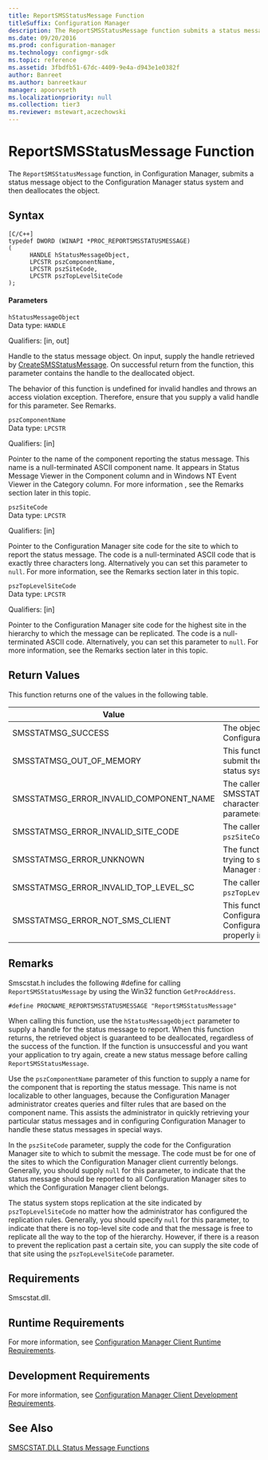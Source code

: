 ```yaml
---
title: ReportSMSStatusMessage Function
titleSuffix: Configuration Manager
description: The ReportSMSStatusMessage function submits a status message object to the Configuration Manager status system and then deallocates the object.
ms.date: 09/20/2016
ms.prod: configuration-manager
ms.technology: configmgr-sdk
ms.topic: reference
ms.assetid: 3fbdfb51-67dc-4409-9e4a-d943e1e0382f
author: Banreet
ms.author: banreetkaur
manager: apoorvseth
ms.localizationpriority: null
ms.collection: tier3
ms.reviewer: mstewart,aczechowski
---
```

# ReportSMSStatusMessage Function
The `ReportSMSStatusMessage` function, in Configuration Manager, submits a status message object to the Configuration Manager status system and then deallocates the object.  

## Syntax  

```  
[C/C++]  
typedef DWORD (WINAPI *PROC_REPORTSMSSTATUSMESSAGE)  
(  
      HANDLE hStatusMessageObject,  
      LPCSTR pszComponentName,  
      LPCSTR pszSiteCode,  
      LPCSTR pszTopLevelSiteCode  
);  
```  

#### Parameters  
 `hStatusMessageObject`  
 Data type: `HANDLE`  

 Qualifiers: [in, out]  

 Handle to the status message object. On input, supply the handle retrieved by [CreateSMSStatusMessage](../../../../../develop/reference/core/servers/manage/createsmsstatusmessage-function.md). On successful return from the function, this parameter contains the handle to the deallocated object.  

 The behavior of this function is undefined for invalid handles and throws an access violation exception. Therefore, ensure that you supply a valid handle for this parameter. See Remarks.  

 `pszComponentName`  
 Data type: `LPCSTR`  

 Qualifiers: [in]  

 Pointer to the name of the component reporting the status message. This name is a null-terminated ASCII component name. It appears in Status Message Viewer in the Component column and in Windows NT Event Viewer in the Category column. For more information , see the Remarks section later in this topic.  

 `pszSiteCode`  
 Data type: `LPCSTR`  

 Qualifiers: [in]  

 Pointer to the Configuration Manager site code for the site to which to report the status message. The code is a null-terminated ASCII code that is exactly three characters long. Alternatively you can set this parameter to `null`. For more information, see the Remarks section later in this topic.  

 `pszTopLevelSiteCode`  
 Data type: `LPCSTR`  

 Qualifiers: [in]  

 Pointer to the Configuration Manager site code for the highest site in the hierarchy to which the message can be replicated. The code is a null-terminated ASCII code. Alternatively, you can set this parameter to `null`. For more information, see  the Remarks section later in this topic.  

## Return Values  
 This function returns one of the values in the following table.  

|Value|Description|  
|-----------|-----------------|  
|SMSSTATMSG_SUCCESS|The object was successfully submitted to the Configuration Manager status system.|  
|SMSSTATMSG_OUT_OF_MEMORY|This function failed to allocate enough memory to submit the object to the Configuration Manager status system.|  
|SMSSTATMSG_ERROR_INVALID_COMPONENT_NAME|The caller supplied `null` or a string that exceeded SMSSTATMSG_MAX_COMPONENT_NAME_LENGTH characters in length for the `pszComponentName` parameter.|  
|SMSSTATMSG_ERROR_INVALID_SITE_CODE|The caller supplied a non-NULL invalid string for `pszSiteCode`.|  
|SMSSTATMSG_ERROR_UNKNOWN|The function encountered an unknown error while trying to submit the object to the Configuration Manager status system.|  
|SMSSTATMSG_ERROR_INVALID_TOP_LEVEL_SC|The caller supplied a non-NULL invalid string for `pszTopLevelSiteCode`.|  
|SMSSTATMSG_ERROR_NOT_SMS_CLIENT|This function failed to submit the object to the Configuration Manager status system because the Configuration Manager client software is not properly installed on this computer.|  

## Remarks  
 Smscstat.h includes the following #define for calling `ReportSMSStatusMessage` by using the Win32 function `GetProcAddress`.  

```  
#define PROCNAME_REPORTSMSSTATUSMESSAGE "ReportSMSStatusMessage"  
```  

 When calling this function, use the `hStatusMessageObject` parameter to supply a handle for the status message to report. When this function returns, the retrieved object is guaranteed to be deallocated, regardless of the success of the function. If the function is unsuccessful and you want your application to try again, create a new status message before calling `ReportSMSStatusMessage`.  

 Use the `pszComponentName` parameter of this function to supply a name for the component that is reporting the status message. This name is not localizable to other languages, because the Configuration Manager administrator creates queries and filter rules that are based on the component name. This assists the administrator in quickly retrieving your particular status messages and in configuring Configuration Manager to handle these status messages in special ways.  

 In the `pszSiteCode` parameter, supply the code for the Configuration Manager site to which to submit the message. The code must be for one of the sites to which the Configuration Manager client currently belongs. Generally, you should supply `null` for this parameter, to indicate that the status message should be reported to all Configuration Manager sites to which the Configuration Manager client belongs.  

 The status system stops replication at the site indicated by `pszTopLevelSiteCode` no matter how the administrator has configured the replication rules. Generally, you should specify `null` for this parameter, to indicate that there is no top-level site code and that the message is free to replicate all the way to the top of the hierarchy. However, if there is a reason to prevent the replication past a certain site, you can supply the site code of that site using the `pszTopLevelSiteCode` parameter.  

## Requirements  
 Smscstat.dll.  

## Runtime Requirements  
 For more information, see [Configuration Manager Client Runtime Requirements](../../../../../develop/core/reqs/client-runtime-requirements.md).  

## Development Requirements  
 For more information, see [Configuration Manager Client Development Requirements](../../../../../develop/core/reqs/client-development-requirements.md).  

## See Also  
 [SMSCSTAT.DLL Status Message Functions](../../../../../develop/reference/core/servers/manage/smscstat.dll-status-message-functions.md)

